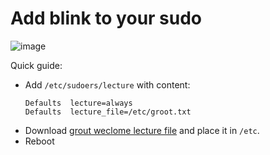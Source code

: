 # Add blink to your sudo

![image](https://github.com/spxak1/weywot/blob/main/assets/2024-06-05_10-36_1.png)

Quick guide:

* Add ```/etc/sudoers/lecture``` with content:
  ~~~
  Defaults  lecture=always
  Defaults  lecture_file=/etc/groot.txt
  ~~~
* Download [grout weclome lecture file](https://github.com/spxak1/weywot/blob/main/guides/groot.txt) and place it in ```/etc```.
* Reboot
